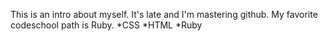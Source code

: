This is an intro about myself. It's late and I'm mastering github. My favorite codeschool path is Ruby.
*CSS
*HTML
*Ruby  
